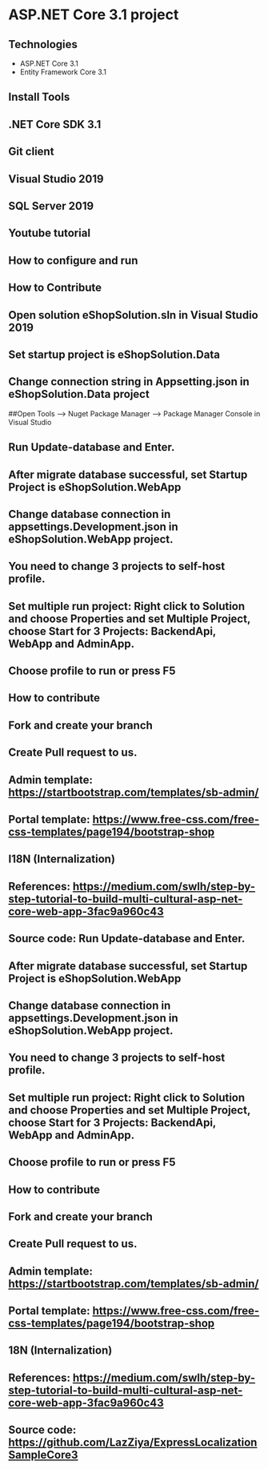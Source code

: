 # ASP.NET Core 3.1 project 
## Technologies
- ASP.NET Core 3.1
- Entity Framework Core 3.1
## Install Tools
## .NET Core SDK 3.1
## Git client
## Visual Studio 2019
## SQL Server 2019
## Youtube tutorial
## How to configure and run
## How to Contribute
## Open solution eShopSolution.sln in Visual Studio 2019
## Set startup project is eShopSolution.Data
## Change connection string in Appsetting.json in eShopSolution.Data project
##Open Tools --> Nuget Package Manager --> Package Manager Console in Visual Studio
## Run Update-database and Enter.
## After migrate database successful, set Startup Project is eShopSolution.WebApp
## Change database connection in appsettings.Development.json in eShopSolution.WebApp project.
## You need to change 3 projects to self-host profile.
## Set multiple run project: Right click to Solution and choose Properties and set Multiple Project, choose Start for 3 Projects: BackendApi, WebApp and AdminApp.
## Choose profile to run or press F5
## How to contribute
## Fork and create your branch
## Create Pull request to us.
## Admin template: https://startbootstrap.com/templates/sb-admin/
## Portal template: https://www.free-css.com/free-css-templates/page194/bootstrap-shop
## I18N (Internalization)
## References: https://medium.com/swlh/step-by-step-tutorial-to-build-multi-cultural-asp-net-core-web-app-3fac9a960c43
## Source code: Run Update-database and Enter.
## After migrate database successful, set Startup Project is eShopSolution.WebApp
## Change database connection in appsettings.Development.json in eShopSolution.WebApp project.
## You need to change 3 projects to self-host profile.
## Set multiple run project: Right click to Solution and choose Properties and set Multiple Project, choose Start for 3 Projects: BackendApi, WebApp and AdminApp.
## Choose profile to run or press F5
## How to contribute
## Fork and create your branch
## Create Pull request to us.
## Admin template: https://startbootstrap.com/templates/sb-admin/
## Portal template: https://www.free-css.com/free-css-templates/page194/bootstrap-shop
## 18N (Internalization)
## References: https://medium.com/swlh/step-by-step-tutorial-to-build-multi-cultural-asp-net-core-web-app-3fac9a960c43
## Source code: https://github.com/LazZiya/ExpressLocalizationSampleCore3